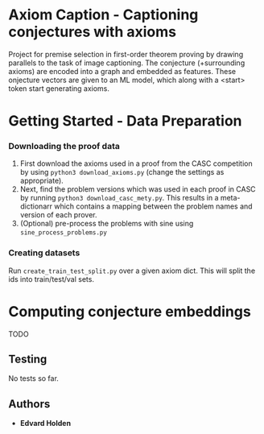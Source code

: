 # Axiom Caption - Captioning conjectures with axioms

Project for premise selection in first-order theorem proving by drawing parallels to the task of image captioning.
The conjecture (+surrounding axioms) are encoded into a graph and embedded as features. These onjecture vectors
are given to an ML model, which along with a \<start\> token start generating axioms. 

# Getting Started - Data Preparation

### Downloading the proof data

1. First download the axioms used in a proof from the CASC competition by using `python3 download_axioms.py` (change the settings as appropriate).
2. Next, find the problem versions which was used in each proof in CASC by running `python3 download_casc_mety.py`. This results in a meta-dictionarr which contains a mapping between the problem names and version of each prover.
3. (Optional) pre-process the problems with sine using `sine_process_problems.py`

### Creating datasets

Run `create_train_test_split.py` over a given axiom dict. This will split the ids into train/test/val sets.

# Computing conjecture embeddings

TODO


## Testing
No tests so far.

## Authors

* **Edvard Holden** 

